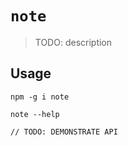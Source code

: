 # `note`

> TODO: description

## Usage

```
npm -g i note

note --help

// TODO: DEMONSTRATE API
```
